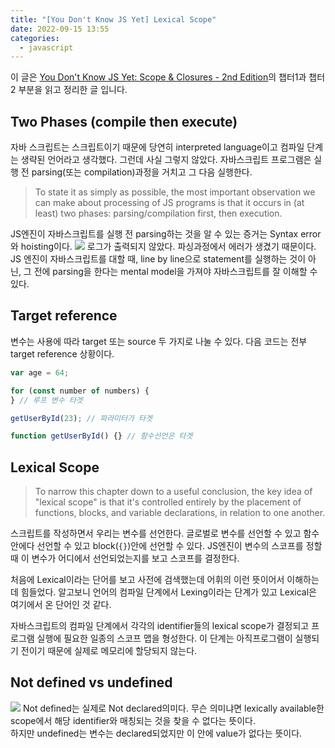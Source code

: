 ```yaml
---
title: "[You Don't Know JS Yet] Lexical Scope"
date: 2022-09-15 13:55
categories:
  - javascript
---
```


이 글은 [You Don't Know JS Yet: Scope & Closures - 2nd Edition](https://github.com/getify/You-Dont-Know-JS/tree/2nd-ed/scope-closures)의 챕터1과 챕터 2 부분을 읽고 정리한 글 입니다.

## Two Phases (compile then execute)

자바 스크립트는 스크립트이기 때문에 당연히 interpreted language이고 컴파일 단계는 생략된 언어라고 생각했다. 그런데 사실 그렇지 않았다. 자바스크립트 프로그램은 실행 전 parsing(또는 compilation)과정을 거치고 그 다음 실행한다.

> To state it as simply as possible, the most important observation we can make about processing of JS programs is that it occurs in (at least) two phases: parsing/compilation first, then execution.

JS엔진이 자바스크립트를 실행 전 parsing하는 것을 알 수 있는 증거는 Syntax error와 hoisting이다.
![](https://a.storyblok.com/f/171155/1394x910/8d9046bda9/screen-shot-2022-09-16-at-12-07-34-am.png)
로그가 출력되지 않았다. 파싱과정에서 에러가 생겼기 때문이다.  
JS 엔진이 자바스크립트를 대할 때, line by line으로 statement를 실행하는 것이 아닌, 그 전에 parsing을 한다는 mental model을 가져야 자바스크립트를 잘 이해할 수 있다.

## Target reference

변수는 사용에 따라 target 또는 source 두 가지로 나눌 수 있다.
다음 코드는 전부 target reference 상황이다.

```javascript
var age = 64;

for (const number of numbers) {
} // 루프 변수 타겟

getUserById(23); // 파라미터가 타겟

function getUserById() {} // 함수선언은 타겟
```

## Lexical Scope

> To narrow this chapter down to a useful conclusion, the key idea of "lexical scope" is that it's controlled entirely by the placement of functions, blocks, and variable declarations, in relation to one another.

스크립트를 작성하면서 우리는 변수를 선언한다. 글로벌로 변수를 선언할 수 있고 함수 안에다 선언할 수 있고 block(`{}`)안에 선언할 수 있다. JS엔진이 변수의 스코프를 정할 때 이 변수가 어디에서 선언되었는지를 보고 스코프를 결정한다.

처음에 Lexical이라는 단어를 보고 사전에 검색했는데 어휘의 이런 뜻이어서 이해하는데 힘들었다. 알고보니 언어의 컴파일 단계에서 Lexing이라는 단계가 있고 Lexical은 여기에서 온 단어인 것 같다.

자바스크립트의 컴파일 단계에서 각각의 identifier들의 lexical scope가 결정되고 프로그램 실행에 필요한 일종의 스코프 맵을 형성한다. 이 단계는 아직프로그램이 실행되기 전이기 때문에 실제로 메모리에 할당되지 않는다.

## Not defined vs undefined

![](https://a.storyblok.com/f/171155/1400x272/5ace313cce/screen-shot-2022-09-16-at-12-49-18-am.png)
Not defined는 실제로 Not declared의미다. 무슨 의미냐면 lexically available한 scope에서 해당 identifier와 매칭되는 것을 찾을 수 없다는 뜻이다.  
하지만 undefined는 변수는 declared되었지만 이 안에 value가 없다는 뜻이다.
